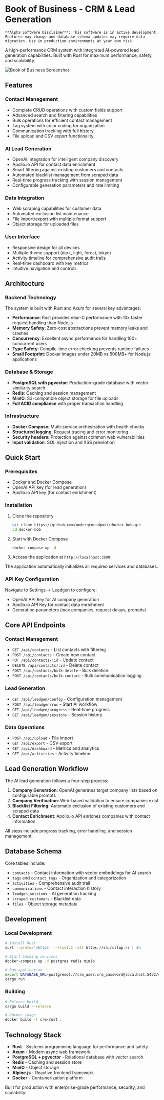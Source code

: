 # Book of Business - CRM & Lead Generation

```
**Alpha Software Disclaimer**: This software is in active development. Features may change and database schema updates may require data migration. Use in production environments at your own risk.
```

A high-performance CRM system with integrated AI-powered lead generation capabilities. Built with Rust for maximum performance, safety, and scalability.

![Book of Business Screenshot](images/dark-dashboard.png)

## Features

### Contact Management
- Complete CRUD operations with custom fields support
- Advanced search and filtering capabilities
- Bulk operations for efficient contact management
- Tag system with color coding for organization
- Communication tracking with full history
- File upload and CSV export functionality

### AI Lead Generation
- OpenAI integration for intelligent company discovery
- Apollo.io API for contact data enrichment
- Smart filtering against existing customers and contacts
- Automated blacklist management from scraped data
- Real-time progress tracking with session management
- Configurable generation parameters and rate limiting

### Data Integration
- Web scraping capabilities for customer data
- Automated exclusion list maintenance
- File import/export with multiple format support
- Object storage for uploaded files

### User Interface
- Responsive design for all devices
- Multiple theme support (dark, light, forest, tokyo)
- Activity timeline for comprehensive audit trails
- Real-time dashboard with key metrics
- Intuitive navigation and controls

## Architecture

### Backend Technology
The system is built with Rust and Axum for several key advantages:

- **Performance**: Rust provides near-C performance with 10x faster request handling than Node.js
- **Memory Safety**: Zero-cost abstractions prevent memory leaks and crashes
- **Concurrency**: Excellent async performance for handling 100+ concurrent users  
- **Type Safety**: Compile-time error checking prevents runtime failures
- **Small Footprint**: Docker images under 20MB vs 500MB+ for Node.js applications

### Database & Storage
- **PostgreSQL with pgvector**: Production-grade database with vector similarity search
- **Redis**: Caching and session management
- **MinIO**: S3-compatible object storage for file uploads
- **Full ACID compliance** with proper transaction handling

### Infrastructure
- **Docker Compose**: Multi-service orchestration with health checks
- **Structured logging**: Request tracing and error monitoring
- **Security headers**: Protection against common web vulnerabilities
- **Input validation**: SQL injection and XSS prevention

## Quick Start

### Prerequisites
- Docker and Docker Compose
- OpenAI API key (for lead generation)
- Apollo.io API key (for contact enrichment)

### Installation

1. Clone the repository
   ```bash
   git clone https://github.com/undergroundpost/docker-bob.git
   cd docker-bob
   ```

2. Start with Docker Compose
   ```bash
   docker-compose up -d
   ```

3. Access the application at `http://localhost:3000`

The application automatically initializes all required services and databases.

### API Key Configuration

Navigate to Settings → Leadgen to configure:
- OpenAI API Key for AI company generation
- Apollo.io API Key for contact data enrichment
- Generation parameters (max companies, request delays, prompts)

## Core API Endpoints

### Contact Management
- `GET /api/contacts` - List contacts with filtering
- `POST /api/contacts` - Create new contact
- `PUT /api/contacts/:id` - Update contact
- `DELETE /api/contacts/:id` - Delete contact
- `POST /api/contacts/bulk-delete` - Bulk deletion
- `POST /api/contacts/bulk-contact` - Bulk communication logging

### Lead Generation
- `GET /api/leadgen/config` - Configuration management
- `POST /api/leadgen/run` - Start AI workflow
- `GET /api/leadgen/progress` - Real-time progress
- `GET /api/leadgen/sessions` - Session history

### Data Operations
- `POST /api/upload` - File import
- `GET /api/export` - CSV export
- `GET /api/dashboard` - Metrics and analytics
- `GET /api/activities` - Activity timeline

## Lead Generation Workflow

The AI lead generation follows a four-step process:

1. **Company Generation**: OpenAI generates target company lists based on configurable prompts
2. **Company Verification**: Web-based validation to ensure companies exist
3. **Blacklist Filtering**: Automatic exclusion of existing customers and scraped data
4. **Contact Enrichment**: Apollo.io API enriches companies with contact information

All steps include progress tracking, error handling, and session management.

## Database Schema

Core tables include:
- `contacts` - Contact information with vector embeddings for AI search
- `tags` and `contact_tags` - Organization and categorization
- `activities` - Comprehensive audit trail
- `communications` - Contact interaction history
- `leadgen_sessions` - AI generation tracking
- `scraped_customers` - Blacklist data
- `files` - Object storage metadata

## Development

### Local Development
```bash
# Install Rust
curl --proto='=https' --tlsv1.2 -sSf https://sh.rustup.rs | sh

# Start backing services
docker-compose up -d postgres redis minio

# Run application
export DATABASE_URL=postgresql://crm_user:crm_password@localhost:5432/crm
cargo run
```

### Building
```bash
# Release build
cargo build --release

# Docker image
docker build -t crm-rust .
```

## Technology Stack

- **Rust** - Systems programming language for performance and safety
- **Axum** - Modern async web framework
- **PostgreSQL + pgvector** - Relational database with vector search
- **Redis** - Caching and session store
- **MinIO** - Object storage
- **Alpine.js** - Reactive frontend framework
- **Docker** - Containerization platform

Built for production with enterprise-grade performance, security, and scalability.
